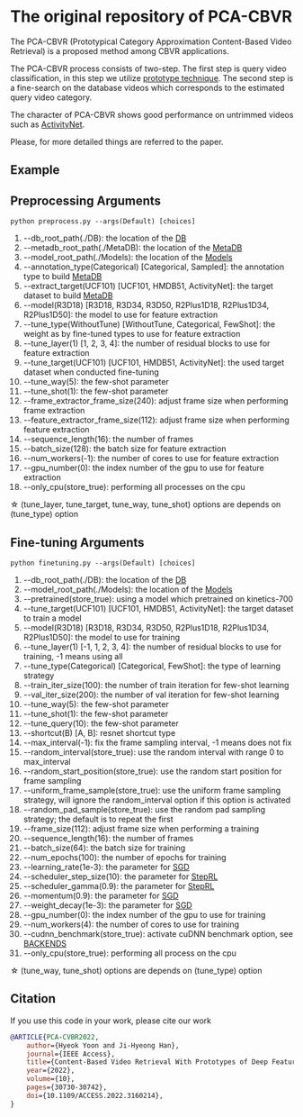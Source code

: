 # The original repository of PCA-CBVR
The PCA-CBVR (Prototypical Category Approximation Content-Based Video Retrieval) is a proposed method among CBVR applications.

The PCA-CBVR process consists of two-step. The first step is query video classification, in this step we utilize [prototype technique](https://arxiv.org/abs/1703.05175). The second step is a fine-search on the database videos which corresponds to the estimated query video category.

The character of PCA-CBVR shows good performance on untrimmed videos such as [ActivityNet](http://activity-net.org/).

Please, for more detailed things are referred to the paper.

## Example

## Preprocessing Arguments
```
python preprocess.py --args(Default) [choices]
```
1.  --db_root_path(./DB): the location of the [DB](DB/README.md)
2.  --metadb_root_path(./MetaDB): the location of the [MetaDB](MetaDB/README.md)
3.  --model_root_path(./Models): the location of the [Models](Models/README.md)
4.  --annotation_type(Categorical) [Categorical, Sampled]: the annotation type to build [MetaDB](MetaDB/README.md)
5.  --extract_target(UCF101) [UCF101, HMDB51, ActivityNet]: the target dataset to build [MetaDB](MetaDB/README.md)
6.  --model(R3D18) [R3D18, R3D34, R3D50, R2Plus1D18, R2Plus1D34, R2Plus1D50]: the model to use for feature extraction
7.  --tune_type(WithoutTune) [WithoutTune, Categorical, FewShot]: the weight as by fine-tuned types to use for feature extraction
8.  --tune_layer(1) [1, 2, 3, 4]: the number of residual blocks to use for feature extraction
9.  --tune_target(UCF101) [UCF101, HMDB51, ActivityNet]: the used target dataset when conducted fine-tuning
10. --tune_way(5): the few-shot parameter
11. --tune_shot(1): the few-shot parameter
12. --frame_extractor_frame_size(240): adjust frame size when performing frame extraction
13. --feature_extractor_frame_size(112): adjust frame size when performing feature extraction
14. --sequence_length(16): the number of frames
15. --batch_size(128): the batch size for feature extraction
16. --num_workers(-1): the number of cores to use for feature extraction
17. --gpu_number(0): the index number of the gpu to use for feature extraction
18. --only_cpu(store_true): performing all processes on the cpu

☆ (tune_layer, tune_target, tune_way, tune_shot) options are depends on (tune_type) option

## Fine-tuning Arguments
```
python finetuning.py --args(Default) [choices]
```
1.  --db_root_path(./DB): the location of the [DB](DB/README.md)
2.  --model_root_path(./Models): the location of the [Models](Models/README.md)
3.  --pretrained(store_true): using a model which pretrained on kinetics-700
4.  --tune_target(UCF101) [UCF101, HMDB51, ActivityNet]: the target dataset to train a model
5.  --model(R3D18) [R3D18, R3D34, R3D50, R2Plus1D18, R2Plus1D34, R2Plus1D50]: the model to use for training
6.  --tune_layer(1) [-1, 1, 2, 3, 4]: the number of residual blocks to use for training, -1 means using all
7.  --tune_type(Categorical) [Categorical, FewShot]: the type of learning strategy
8.  --train_iter_size(100): the number of train iteration for few-shot learning
9.  --val_iter_size(200): the number of val iteration for few-shot learning
10. --tune_way(5): the few-shot parameter
11. --tune_shot(1): the few-shot parameter
12. --tune_query(10): the few-shot parameter
13. --shortcut(B) [A, B]: resnet shortcut type
14. --max_interval(-1): fix the frame sampling interval, -1 means does not fix
15. --random_interval(store_true): use the random interval with range 0 to max_interval
16. --random_start_position(store_true): use the random start position for frame sampling
17. --uniform_frame_sample(store_true): use the uniform frame sampling strategy, will ignore the random_interval option if this option is activated
18. --random_pad_sample(store_true): use the random pad sampling strategy; the default is to repeat the first
19. --frame_size(112): adjust frame size when performing a training
20. --sequence_length(16): the number of frames
21. --batch_size(64): the batch size for training
22. --num_epochs(100): the number of epochs for training
23. --learning_rate(1e-3): the parameter for [SGD](https://pytorch.org/docs/stable/generated/torch.optim.SGD.html?highlight=sgd#torch.optim.SGD)
24. --scheduler_step_size(10): the parameter for [StepRL](https://pytorch.org/docs/stable/generated/torch.optim.lr_scheduler.StepLR.html)
25. --scheduler_gamma(0.9): the parameter for [StepRL](https://pytorch.org/docs/stable/generated/torch.optim.lr_scheduler.StepLR.html)
26. --momentum(0.9): the parameter for [SGD](https://pytorch.org/docs/stable/generated/torch.optim.SGD.html?highlight=sgd#torch.optim.SGD)
27. --weight_decay(1e-3): the parameter for [SGD](https://pytorch.org/docs/stable/generated/torch.optim.SGD.html?highlight=sgd#torch.optim.SGD)
28. --gpu_number(0): the index number of the gpu to use for training
29. --num_workers(4): the number of cores to use for training
30. --cudnn_benchmark(store_true): activate cuDNN benchmark option, see [BACKENDS](https://pytorch.org/docs/stable/backends.html)
31. --only_cpu(store_true): performing all process on the cpu

☆ (tune_way, tune_shot) options are depends on (tune_type) option

## Citation
If you use this code in your work, please cite our work
```bibtex
@ARTICLE{PCA-CVBR2022,
    author={Hyeok Yoon and Ji-Hyeong Han},
    journal={IEEE Access}, 
    title={Content-Based Video Retrieval With Prototypes of Deep Features}, 
    year={2022},
    volume={10},
    pages={30730-30742},
    doi={10.1109/ACCESS.2022.3160214},
}
```
